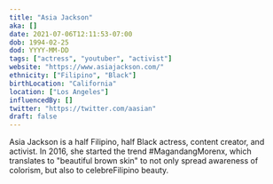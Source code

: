 ```yaml
---
title: "Asia Jackson"
aka: []
date: 2021-07-06T12:11:53-07:00
dob: 1994-02-25
dod: YYYY-MM-DD
tags: ["actress", "youtuber", "activist"]
website: "https://www.asiajackson.com/"
ethnicity: ["Filipino", "Black"]
birthLocation: "California"
location: ["Los Angeles"]
influencedBy: []
twitter: "https://twitter.com/aasian"
draft: false
---
```


Asia Jackson is a half Filipino, half Black actress, content creator, and
activist. In 2016, she started the trend #MagandangMorenx, which translates to
"beautiful brown skin" to not only spread awareness of colorism, but also to
celebreFilipino beauty.
